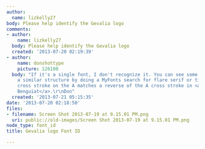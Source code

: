 ```yaml
---
author:
  name: lizkelly27
body: Please help identify the Gevalia logo
comments:
- author:
    name: lizkelly27
  body: Please help identify the Gevalia logo
  created: '2013-07-20 02:19:39'
- author:
    name: donshottype
    picture: 126100
  body: "If it's a single font, I don't recognize it. You can see some fonts with
    a similar structure by doing a MyFonts search for flare serif or tiny serif. The
    cross stroke on the A matches a reverse of the A cross stroke in <a href=\"http://www.myfonts.com/fonts/adobe/itc-benguiat/\">ITC
    Benguiat</a>.\r\nDon"
  created: '2013-07-21 05:15:35'
date: '2013-07-20 02:18:50'
files:
- filename: Screen Shot 2013-07-19 at 9.15.01 PM.png
  uri: public://old-images/Screen Shot 2013-07-19 at 9.15.01 PM.png
node_type: font_id
title: Gevalia logo Font ID

---
```

